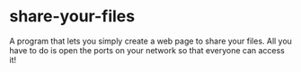 # share-your-files
A program that lets you simply create a web page to share your files. All you have to do is open the ports on your network so that everyone can access it!
